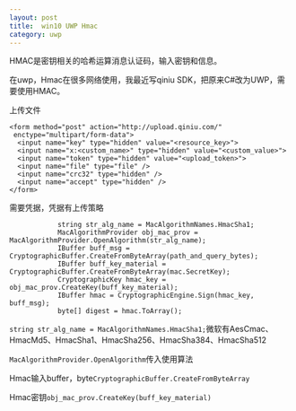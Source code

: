 ```yaml
---
layout: post
title:  win10 UWP Hmac 
category: uwp 
---
```


HMAC是密钥相关的哈希运算消息认证码，输入密钥和信息。
<!--more-->

在uwp，Hmac在很多网络使用，我最近写qiniu SDK，把原来C#改为UWP，需要使用HMAC。

上传文件

```
<form method="post" action="http://upload.qiniu.com/"
 enctype="multipart/form-data">
  <input name="key" type="hidden" value="<resource_key>">
  <input name="x:<custom_name>" type="hidden" value="<custom_value>">
  <input name="token" type="hidden" value="<upload_token>">
  <input name="file" type="file" />
  <input name="crc32" type="hidden" />
  <input name="accept" type="hidden" />
</form>
```

需要凭据，凭据有上传策略


```
            string str_alg_name = MacAlgorithmNames.HmacSha1;
            MacAlgorithmProvider obj_mac_prov = MacAlgorithmProvider.OpenAlgorithm(str_alg_name);
            IBuffer buff_msg = CryptographicBuffer.CreateFromByteArray(path_and_query_bytes);
            IBuffer buff_key_material = CryptographicBuffer.CreateFromByteArray(mac.SecretKey);
            CryptographicKey hmac_key = obj_mac_prov.CreateKey(buff_key_material);
            IBuffer hmac = CryptographicEngine.Sign(hmac_key, buff_msg);
            byte[] digest = hmac.ToArray();
```

`string str_alg_name = MacAlgorithmNames.HmacSha1;`微软有AesCmac、HmacMd5、HmacSha1、HmacSha256、HmacSha384、HmacSha512

`MacAlgorithmProvider.OpenAlgorithm`传入使用算法

Hmac输入buffer，byte`CryptographicBuffer.CreateFromByteArray`

Hmac密钥`obj_mac_prov.CreateKey(buff_key_material)`

